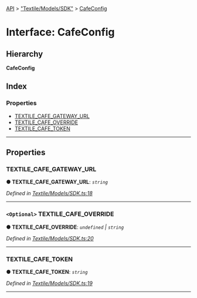 [API](../README.md) > ["Textile/Models/SDK"](../modules/_textile_models_sdk_.md) > [CafeConfig](../interfaces/_textile_models_sdk_.cafeconfig.md)

# Interface: CafeConfig

## Hierarchy

**CafeConfig**

## Index

### Properties

* [TEXTILE_CAFE_GATEWAY_URL](_textile_models_sdk_.cafeconfig.md#textile_cafe_gateway_url)
* [TEXTILE_CAFE_OVERRIDE](_textile_models_sdk_.cafeconfig.md#textile_cafe_override)
* [TEXTILE_CAFE_TOKEN](_textile_models_sdk_.cafeconfig.md#textile_cafe_token)

---

## Properties

<a id="textile_cafe_gateway_url"></a>

###  TEXTILE_CAFE_GATEWAY_URL

**● TEXTILE_CAFE_GATEWAY_URL**: *`string`*

*Defined in [Textile/Models/SDK.ts:18](https://github.com/textileio/react-native-sdk/blob/912c704/lib/Textile/Models/SDK.ts#L18)*

___
<a id="textile_cafe_override"></a>

### `<Optional>` TEXTILE_CAFE_OVERRIDE

**● TEXTILE_CAFE_OVERRIDE**: *`undefined` \| `string`*

*Defined in [Textile/Models/SDK.ts:20](https://github.com/textileio/react-native-sdk/blob/912c704/lib/Textile/Models/SDK.ts#L20)*

___
<a id="textile_cafe_token"></a>

###  TEXTILE_CAFE_TOKEN

**● TEXTILE_CAFE_TOKEN**: *`string`*

*Defined in [Textile/Models/SDK.ts:19](https://github.com/textileio/react-native-sdk/blob/912c704/lib/Textile/Models/SDK.ts#L19)*

___

